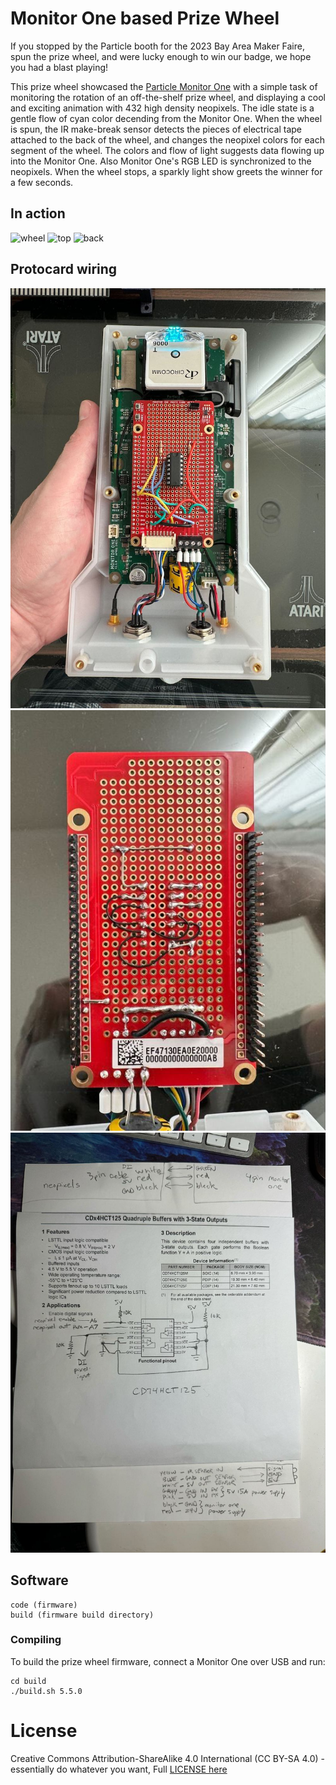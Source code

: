 # Monitor One based Prize Wheel 

If you stopped by the Particle booth for the 2023 Bay Area Maker Faire, spun the prize wheel, and were lucky enough to win our badge, we hope you had a blast playing! 

This prize wheel showcased the [Particle Monitor One](https://www.particle.io/devices/monitor-one/) with a simple task of monitoring the rotation of an off-the-shelf prize wheel, and displaying a cool and exciting animation with 432 high density neopixels.  The idle state is a gentle flow of cyan color decending from the Monitor One.  When the wheel is spun, the IR make-break sensor detects the pieces of electrical tape attached to the back of the wheel, and changes the neopixel colors for each segment of the wheel.  The colors and flow of light suggests data flowing up into the Monitor One.  Also Monitor One's RGB LED is synchronized to the neopixels.  When the wheel stops, a sparkly light show greets the winner for a few seconds.

## In action

![wheel](images/prize-wheel.gif)
![top](images/top.gif)
![back](images/back.gif)

## Protocard wiring

![protocard](images/protocard-top.jpg)
![protocard](images/protocard-bot.jpg)
![protocard](images/ugly-schematic.jpg)

## Software

```
code (firmware)
build (firmware build directory)
```

### Compiling

To build the prize wheel firmware, connect a Monitor One over USB and run:

```
cd build
./build.sh 5.5.0
```

# License

Creative Commons Attribution-ShareAlike 4.0 International (CC BY-SA 4.0) - essentially do whatever you want, Full [LICENSE here](LICENSE)
